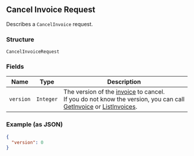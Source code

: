 ## Cancel Invoice Request

Describes a `CancelInvoice` request.

### Structure

`CancelInvoiceRequest`

### Fields

| Name | Type | Description |
|  --- | --- | --- |
| `version` | `Integer` | The version of the [invoice](#type-invoice) to cancel.<br>If you do not know the version, you can call <br>[GetInvoice](#endpoint-Invoices-GetInvoice) or [ListInvoices](#endpoint-Invoices-ListInvoices). |

### Example (as JSON)

```json
{
  "version": 0
}
```


